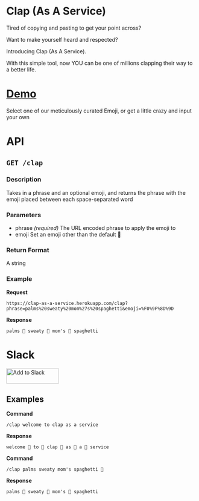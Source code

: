 # Clap (As A Service)

Tired of copying and pasting to get your point across?

Want to make yourself heard and respected?

Introducing Clap (As A Service).

With this simple tool, now YOU can be one of millions clapping their way to a better life.

# [Demo](http://salockhart.github.io/clap-as-a-service/)

Select one of our meticulously curated Emoji, or get a little crazy and input your own

# API

## `GET /clap`

### Description
Takes in a phrase and an optional emoji, and returns the phrase with the emoji placed between each space-separated word

### Parameters
* phrase _(required)_
The URL encoded phrase to apply the emoji to
* emoji
Set an emoji other than the default 👏

### Return Format
A string

### Example
**Request**
    
    https://clap-as-a-service.herokuapp.com/clap?phrase=palms%20sweaty%20mom%27s%20spaghetti&emoji=%F0%9F%8D%9D

**Response**

    palms 🍝 sweaty 🍝 mom's 🍝 spaghetti

# Slack

<a href="https://slack.com/oauth/authorize?&client_id=11167364134.165634777125&scope=commands"><img alt="Add to Slack" height="40" width="139" src="https://platform.slack-edge.com/img/add_to_slack.png" srcset="https://platform.slack-edge.com/img/add_to_slack.png 1x, https://platform.slack-edge.com/img/add_to_slack@2x.png 2x" /></a>

## Examples

**Command**

    /clap welcome to clap as a service

**Response**

    welcome 👏 to 👏 clap 👏 as 👏 a 👏 service

**Command**

    /clap palms sweaty mom's spaghetti 🍝

**Response**

    palms 🍝 sweaty 🍝 mom's 🍝 spaghetti
